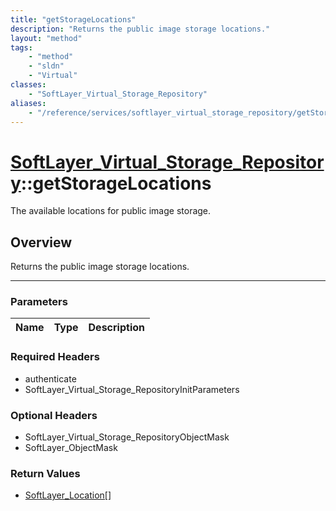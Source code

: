 ```yaml
---
title: "getStorageLocations"
description: "Returns the public image storage locations."
layout: "method"
tags:
    - "method"
    - "sldn"
    - "Virtual"
classes:
    - "SoftLayer_Virtual_Storage_Repository"
aliases:
    - "/reference/services/softlayer_virtual_storage_repository/getStorageLocations"
---
```

# [SoftLayer_Virtual_Storage_Repository](/reference/services/SoftLayer_Virtual_Storage_Repository)::getStorageLocations


The available locations for public image storage. 


## Overview 
Returns the public image storage locations. 

-----

### Parameters 
|Name | Type | Description |
| --- | --- | --- |


### Required Headers
* authenticate
* SoftLayer_Virtual_Storage_RepositoryInitParameters


### Optional Headers
* SoftLayer_Virtual_Storage_RepositoryObjectMask
* SoftLayer_ObjectMask

### Return Values
* <a href='/reference/datatypes/SoftLayer_Location'>SoftLayer_Location[] </a>




